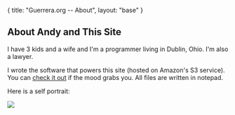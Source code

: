 {
  title: "Guerrera.org -- About",
  layout: "base"
}

About Andy and This Site
------------------------

I have 3 kids and a wife and I'm a programmer living in Dublin, Ohio.  I'm also a lawyer.  

I wrote the software that powers this site (hosted on Amazon's S3 service). You can [check it out](https://github.com/aguerrera/Garoozis "Garoozis") if the mood grabs you.  All files are written in notepad.

Here is a self portrait:

<img src="/static/images/self.png">